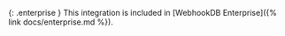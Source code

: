 {: .enterprise  }
<i class="fa-solid fa-crown text-yellow-100"></i> This integration is included in [WebhookDB Enterprise]({% link docs/enterprise.md %}).

